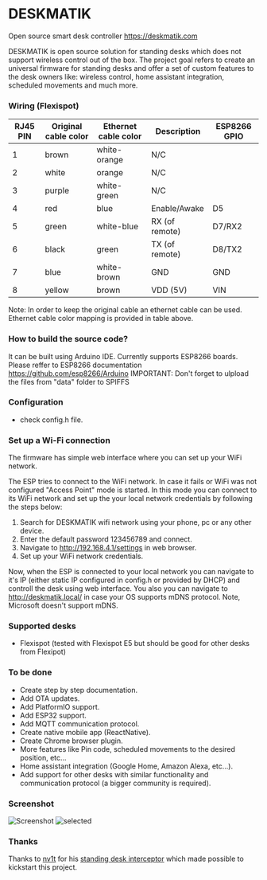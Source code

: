 # DESKMATIK
Open source smart desk controller https://deskmatik.com

DESKMATIK is open source solution for standing desks which does not support wireless control out of the box. The project goal refers to create an universal firmware for standing desks and offer a set of custom features to the desk owners like: wireless control, home assistant integration, scheduled movements and much more.

### Wiring (Flexispot)
| RJ45 PIN | Original cable color | Ethernet cable color | Description       |ESP8266 GPIO|
|----------|----------------------|----------------------|-------------------|------------|
| 1        | brown                | white-orange         | N/C               |            |
| 2        | white                | orange               | N/C               |            |
| 3        | purple               | white-green          | N/C               |            |
| 4        | red                  | blue                 | Enable/Awake      |D5          |
| 5        | green                | white-blue           | RX (of remote)    |D7/RX2      |
| 6        | black                | green                | TX (of remote)    |D8/TX2      |
| 7        | blue                 | white-brown          | GND               |GND         |
| 8        | yellow               | brown                | VDD (5V)          |VIN         |

Note: In order to keep the original cable an ethernet cable can be used. Ethernet cable color mapping is provided in table above.

### How to build the source code?
It can be built using Arduino IDE. Currently supports ESP8266 boards.
Please reffer to ESP8266 documentation https://github.com/esp8266/Arduino
IMPORTANT: Don't forget to ulpload the files from "data" folder to SPIFFS

### Configuration
 - check config.h file.

### Set up a Wi-Fi connection
The firmware has simple web interface where you can set up your WiFi network.

The ESP tries to connect to the WiFi network. In case it fails or WiFi was not configured "Access Point" mode is started. In this mode you can connect to its WiFi network and set up the your local network credentials by following the steps below:
1. Search for DESKMATIK wifi network using your phone, pc or any other device.
2. Enter the default password 123456789 and connect.
3. Navigate to http://192.168.4.1/settings in web browser.
4. Set up your WiFi network credentials.

Now, when the ESP is connected to your local network you can navigate to it's IP (either static IP configured in config.h or provided by DHCP) and controll the desk using web interface. You also you can navigate to http://deskmatik.local/ in case your OS supports mDNS protocol. Note, Microsoft doesn't support mDNS.

### Supported desks
- Flexispot (tested with Flexispot E5 but should be good for other desks from Flexipot)

### To be done
- Create step by step documentation.
- Add OTA updates.
- Add PlatformIO support.
- Add ESP32 support.
- Add MQTT communication protocol.
- Create native mobile app (ReactNative).
- Create Chrome browser plugin.
- More features like Pin code, scheduled movements to the desired position, etc...
- Home assistant integration (Google Home, Amazon Alexa, etc...).
- Add support for other desks with similar functionality and communication protocol (a bigger community is required).

### Screenshot
![Screenshot](https://user-images.githubusercontent.com/5584814/110712239-2c047580-8201-11eb-805a-a66d8a0dd03e.jpg)
![selected](https://user-images.githubusercontent.com/5584814/112664301-18d8e300-8e5a-11eb-9479-b13f13a7c5fe.png)

### Thanks
Thanks to [nv1t](https://github.com/nv1t) for his [standing desk interceptor](https://github.com/nv1t/standing-desk-interceptor) which made possible to kickstart this project.


